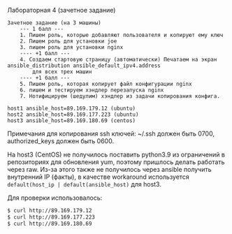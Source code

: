 Лабораторная 4 (зачетное задание)

```
Зачетное задание (на 3 машины)
    --- 1 балл ---
    1. Пишем роль, которые добавляют пользователя и копируют ему ключ
    2. Пишем роль для установки joe
    3. пишем роль для установки nginx
    ---- +1 балл ---
    4. Создаем стартовую страницу (автоматически) Печатаем на экран ansible_distribution ansible_default_ipv4.address
        для всех трех машин
    ---- +1 балл ---
    5. Пишем роль, которая копирует файл конфигурации nginx
    6. пишем и тестируем хэндлер перезапуска nginx
    7. Нотифицируем (шедулим) хэндлер из задачи копирования конфига.

host1 ansible_host=89.169.179.12 (ubuntu)
host2 ansible_host=89.169.177.223 (ubuntu)
host3 ansible_host=89.169.180.69 (centos)
```

Примечания для копирования ssh ключей:
~/.ssh должен быть 0700,
authorized_keys должен быть 0600.

На host3 (CentOS) не получилось поставить python3.9 из ограничений в репозиториях для обновления yum, поэтому пришлось делать работать через raw. Из-за этого также не получилось через ansible получить внутренний IP (факты), в качестве workaround используется `default(host_ip | default(ansible_host)` для host3.

Для проверки использовалось:

```bash
$ curl http://89.169.179.12
$ curl http://89.169.177.223
$ curl http://89.169.180.69
```

